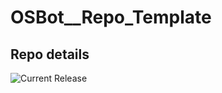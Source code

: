 # OSBot__Repo_Template

## Repo details

![Current Release](https://img.shields.io/badge/release-v0.1.12-blue)

